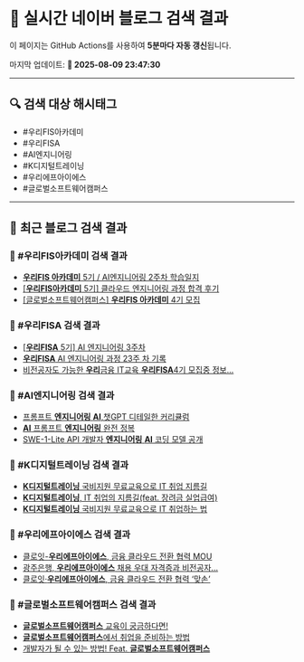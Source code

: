 # 🚀 실시간 네이버 블로그 검색 결과

이 페이지는 GitHub Actions를 사용하여 **5분마다 자동 갱신**됩니다.

마지막 업데이트: **📅 2025-08-09 23:47:30**

---

## 🔍 검색 대상 해시태그
- #우리FIS아카데미
- #우리FISA
- #AI엔지니어링
- #K디지털트레이닝
- #우리에프아이에스
- #글로벌소프트웨어캠퍼스

---

## 📝 최근 블로그 검색 결과

### 🔹 #우리FIS아카데미 검색 결과
- [<b>우리FIS 아카데미</b> 5기 / AI엔지니어링 2주차 학습일지](https://blog.naver.com/tlsehdgh4162/223932387802)
- [[<b>우리FIS아카데미</b> 5기] 클라우드 엔지니어링 과정 합격 후기](https://blog.naver.com/riverchoi2523/223889627584)
- [[글로벌소프트웨어캠퍼스] <b>우리FIS 아카데미</b> 4기 모집](https://blog.naver.com/mijeong_park/223635020250)

### 🔹 #우리FISA 검색 결과
- [[<b>우리FISA</b> 5기] AI 엔지니어링 3주차](https://blog.naver.com/tobying/223940295174)
- [<b>우리FISA</b> AI 엔지니어링 과정 23주 차 기록](https://blog.naver.com/erika0809/223899950801)
- [비전공자도 가능한 <b>우리</b>금융 IT교육 <b>우리FISA</b>4기 모집중 정보... ](https://blog.naver.com/ndu2002/223658094168)

### 🔹 #AI엔지니어링 검색 결과
- [프롬프트 <b>엔지니어링</b> <b>AI</b>,챗GPT 디테일한 커리큘럼](https://blog.naver.com/apple516/223786155486)
- [<b>AI</b> 프롬프트 <b>엔지니어링</b> 완전 정복](https://blog.naver.com/kut_da_92/223957116551)
- [SWE-1-Lite API 개발자 <b>엔지니어링</b> <b>AI</b> 코딩 모델 공개](https://kwangho.tistory.com/531553)

### 🔹 #K디지털트레이닝 검색 결과
- [<b>K디지털트레이닝</b> 국비지원 무료교육으로 IT 취업 지름길](https://blog.naver.com/q1640/223949932329)
- [<b>K디지털트레이닝</b>, IT 취업의 지름길(feat. 장려금 실업급여)](https://blog.naver.com/smgong00/223945534049)
- [<b>K디지털트레이닝</b> 국비지원 무료교육으로 IT 취업하는 법](https://blog.naver.com/xavisnet/223934531739)

### 🔹 #우리에프아이에스 검색 결과
- [클로잇-<b>우리에프아이에스</b>, 금융 클라우드 전환 협력 MOU](https://blog.naver.com/cengroup-pr/223753537100)
- [광주은행, <b>우리에프아이에스</b> 채용 우대 자격증과 비전공자... ](https://blog.naver.com/giveapeck/223621025743)
- [클로잇·<b>우리에프아이에스</b>, 금융 클라우드 전환 협력 ‘맞손’](https://blog.naver.com/bon-media/223651852223)

### 🔹 #글로벌소프트웨어캠퍼스 검색 결과
- [<b>글로벌소프트웨어캠퍼스</b> 교육이 궁금하다면!](https://blog.naver.com/kkky1015/223168661875)
- [<b>글로벌소프트웨어캠퍼스</b>에서 취업을 준비하는 방법](https://blog.naver.com/mtpolice/223167777639)
- [개발자가 될 수 있는 방법! Feat. <b>글로벌소프트웨어캠퍼스</b>](https://blog.naver.com/tnqls3019/223165893921)
